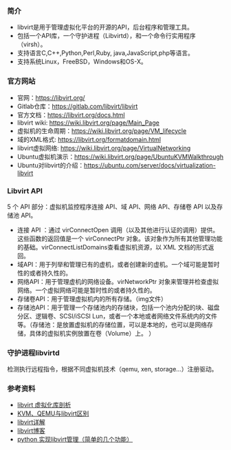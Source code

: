 ### 简介
* libvirt是用于管理虚拟化平台的开源的API，后台程序和管理工具。
* 包括一个API库，一个守护进程（Libvirtd），和一个命令行实用程序（virsh）。
* 支持语言C,C++,Python,Perl,Ruby, java,JavaScript,php等语言。
* 支持系统Linux，FreeBSD，Windows和OS-X。

### 官方网站
* 官网：https://libvirt.org/
* Gitlab仓库：https://gitlab.com/libvirt/libvirt
* 官方文档：https://libvirt.org/docs.html
* libvirt wiki: https://wiki.libvirt.org/page/Main_Page
* 虚拟机的生命周期：https://wiki.libvirt.org/page/VM_lifecycle
* 域的XML格式: https://libvirt.org/formatdomain.html
* libvirt虚拟网络: https://wiki.libvirt.org/page/VirtualNetworking
* Ubuntu虚拟机演示：https://wiki.libvirt.org/page/UbuntuKVMWalkthrough
* Ubuntu对libvirt的介绍：https://ubuntu.com/server/docs/virtualization-libvirt

### Libvirt API
5 个 API 部分：虚拟机监控程序连接 API、域 API、网络 API、存储卷 API 以及存储池 API。
* 连接 API ：通过 virConnectOpen 调用（以及其他进行认证的调用）提供。这些函数的返回值是一个 virConnectPtr 对象。该对象作为所有其他管理功能的基础。virConnectListDomains查看虚拟机资源，以 XML 文档的形式返回。
* 域API：用于列举和管理已有的虚机，或者创建新的虚机。一个域可能是暂时性的或者持久性的。
* 网络API：用于管理虚机的网络设备。virNetworkPtr 对象来管理并检查虚拟网络。一个虚拟网络可能是暂时性的或者持久性的。
* 存储卷API：用于管理虚拟机内的所有存储。（img文件）
* 存储池API：用于管理一个存储池内的存储块，包括一个池内分配的块、磁盘分区、逻辑卷、SCSI/iSCSI Lun，或者一个本地或者网络文件系统内的文件等。（存储池：是放置虚拟机的存储位置，可以是本地的，也可以是网络存储，具体的虚拟机实例放置在卷（Volume）上。 ）

### 守护进程libvirtd
检测执行远程指令，根据不同虚拟机技术（qemu, xen, storage…）注册驱动。

### 参考资料
* [libvirt 虚拟化库剖析](https://developer.ibm.com/tutorials/l-libvirt/#basic_architecture)
* [KVM、QEMU与libvirt区别](http://blog.itpub.net/27785870/viewspace-2215391/)
* [libvirt详解](https://blog.csdn.net/weixin_42752248/article/details/107299491)
* [libvirt博客](https://www.cnblogs.com/weikunzz/p/6710501.html)
* [python 实现libvirt管理（简单的几个功能）](https://blog.csdn.net/zhongbeida_xue/article/details/78654345)
